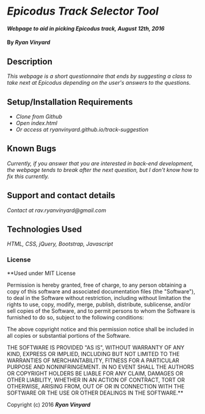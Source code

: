 # _Epicodus Track Selector Tool_

#### _Webpage to aid in picking Epicodus track, August 12th, 2016_

#### By _**Ryan Vinyard**_

## Description

_This webpage is a short questionnaire that ends by suggesting a class to take next at Epicodus depending on the user's answers to the questions._

## Setup/Installation Requirements

* _Clone from Github_
* _Open index.html_
* _Or access at ryanvinyard.github.io/track-suggestion_

## Known Bugs

_Currently, if you answer that you are interested in back-end development, the webpage tends to break after the next question, but I don't know how to fix this currently._

## Support and contact details

_Contact at rav.ryanvinyard@gmail.com_

## Technologies Used

_HTML, CSS, jQuery, Bootstrap, Javascript_

### License

**Used under MIT License

Permission is hereby granted, free of charge, to any person obtaining a copy of this software and associated documentation files (the "Software"), to deal in the Software without restriction, including without limitation the rights to use, copy, modify, merge, publish, distribute, sublicense, and/or sell copies of the Software, and to permit persons to whom the Software is furnished to do so, subject to the following conditions:

The above copyright notice and this permission notice shall be included in all copies or substantial portions of the Software.

THE SOFTWARE IS PROVIDED "AS IS", WITHOUT WARRANTY OF ANY KIND, EXPRESS OR IMPLIED, INCLUDING BUT NOT LIMITED TO THE WARRANTIES OF MERCHANTABILITY, FITNESS FOR A PARTICULAR PURPOSE AND NONINFRINGEMENT. IN NO EVENT SHALL THE AUTHORS OR COPYRIGHT HOLDERS BE LIABLE FOR ANY CLAIM, DAMAGES OR OTHER LIABILITY, WHETHER IN AN ACTION OF CONTRACT, TORT OR OTHERWISE, ARISING FROM, OUT OF OR IN CONNECTION WITH THE SOFTWARE OR THE USE OR OTHER DEALINGS IN THE SOFTWARE.**

Copyright (c) 2016 **_Ryan Vinyard_**
